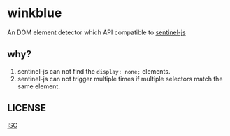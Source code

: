 # winkblue

An DOM element detector which API compatible to [sentinel-js](https://github.com/muicss/sentineljs)

## why?

1. sentinel-js can not find the `display: none;` elements.
2. sentinel-js can not trigger multiple times if multiple selectors match the same element.

## LICENSE

[ISC](LICENSE)
